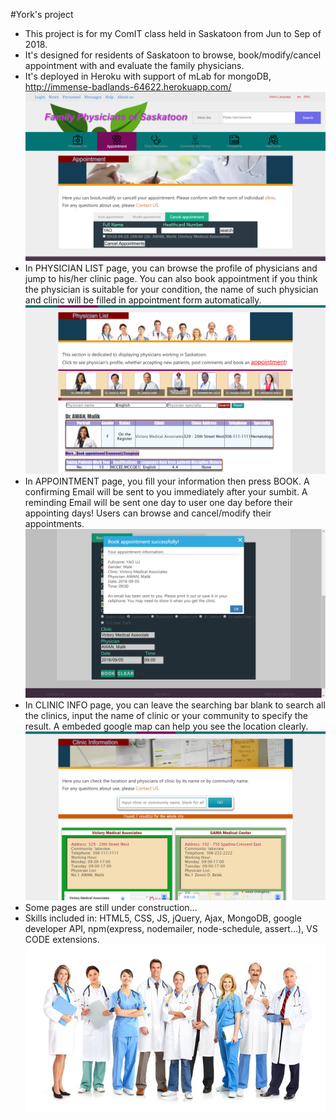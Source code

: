 #York's project

* This project is for my ComIT class held in Saskatoon from Jun to Sep of 2018.
* It's designed for residents of Saskatoon to browse, book/modify/cancel appointment with and evaluate the family physicians.
* It's deployed in Heroku with support of mLab for mongoDB, http://immense-badlands-64622.herokuapp.com/
![img](public/snapshot/structure1.png)
* In PHYSICIAN LIST page, you can browse the profile of physicians and jump to his/her clinic page. You can also book appointment if you think the physician is suitable for your condition, the name of such physician and clinic will be filled in appointment form automatically.
![img](public/snapshot/PhysicianList.png)
* In APPOINTMENT page, you fill your information then press BOOK. A confirming Email will be sent to you immediately after your sumbit. A reminding Email will be sent one day to user one day before their appointing days! Users can browse and cancel/modify their appointments.
![img](public/snapshot/appointment1.png)
* In CLINIC INFO page, you can leave the searching bar blank to search all the clinics, input the name of clinic or your community to specify the result. A embeded google map can help you see the location clearly.
![img](public/snapshot/clinicInformation1.png)
* Some pages are still under construction...
* Skills included in: HTML5, CSS, JS, jQuery, Ajax, MongoDB, google developer API, npm(express, nodemailer, node-schedule, assert...), VS CODE extensions.
![img](public/img/frontpage.jpg)